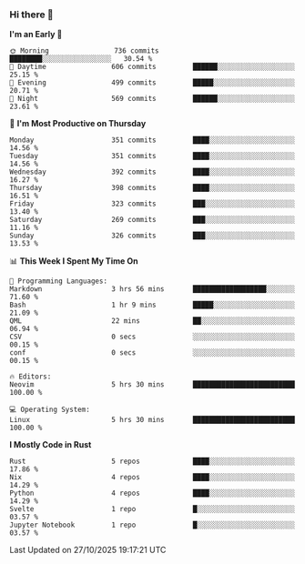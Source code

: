 ### Hi there 👋
<!--START_SECTION:waka-->
**I'm an Early 🐤** 

```text
🌞 Morning                736 commits         ████████░░░░░░░░░░░░░░░░░   30.54 % 
🌆 Daytime                606 commits         ██████░░░░░░░░░░░░░░░░░░░   25.15 % 
🌃 Evening                499 commits         █████░░░░░░░░░░░░░░░░░░░░   20.71 % 
🌙 Night                  569 commits         ██████░░░░░░░░░░░░░░░░░░░   23.61 % 
```
📅 **I'm Most Productive on Thursday** 

```text
Monday                   351 commits         ████░░░░░░░░░░░░░░░░░░░░░   14.56 % 
Tuesday                  351 commits         ████░░░░░░░░░░░░░░░░░░░░░   14.56 % 
Wednesday                392 commits         ████░░░░░░░░░░░░░░░░░░░░░   16.27 % 
Thursday                 398 commits         ████░░░░░░░░░░░░░░░░░░░░░   16.51 % 
Friday                   323 commits         ███░░░░░░░░░░░░░░░░░░░░░░   13.40 % 
Saturday                 269 commits         ███░░░░░░░░░░░░░░░░░░░░░░   11.16 % 
Sunday                   326 commits         ███░░░░░░░░░░░░░░░░░░░░░░   13.53 % 
```


📊 **This Week I Spent My Time On** 

```text
💬 Programming Languages: 
Markdown                 3 hrs 56 mins       ██████████████████░░░░░░░   71.60 % 
Bash                     1 hr 9 mins         █████░░░░░░░░░░░░░░░░░░░░   21.09 % 
QML                      22 mins             ██░░░░░░░░░░░░░░░░░░░░░░░   06.94 % 
CSV                      0 secs              ░░░░░░░░░░░░░░░░░░░░░░░░░   00.15 % 
conf                     0 secs              ░░░░░░░░░░░░░░░░░░░░░░░░░   00.15 % 

🔥 Editors: 
Neovim                   5 hrs 30 mins       █████████████████████████   100.00 % 

💻 Operating System: 
Linux                    5 hrs 30 mins       █████████████████████████   100.00 % 
```

**I Mostly Code in Rust** 

```text
Rust                     5 repos             ████░░░░░░░░░░░░░░░░░░░░░   17.86 % 
Nix                      4 repos             ████░░░░░░░░░░░░░░░░░░░░░   14.29 % 
Python                   4 repos             ████░░░░░░░░░░░░░░░░░░░░░   14.29 % 
Svelte                   1 repo              █░░░░░░░░░░░░░░░░░░░░░░░░   03.57 % 
Jupyter Notebook         1 repo              █░░░░░░░░░░░░░░░░░░░░░░░░   03.57 % 
```




 Last Updated on 27/10/2025 19:17:21 UTC
<!--END_SECTION:waka-->

<!--
**YoganshSharma/YoganshSharma** is a ✨ _special_ ✨ repository because its `README.md` (this file) appears on your GitHub profile.

Here are some ideas to get you started:

- 🔭 I’m currently working on ...
- 🌱 I’m currently learning ...
- 👯 I’m looking to collaborate on ...
- 🤔 I’m looking for help with ...
- 💬 Ask me about ...
- 📫 How to reach me: ...
- 😄 Pronouns: ...
- ⚡ Fun fact: ...
-->
